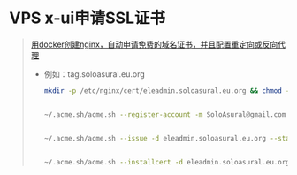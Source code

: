 # VPS x-ui申请SSL证书

> [用docker创建nginx，自动申请免费的域名证书，并且配置重定向或反向代理](https://kejilion.blogspot.com/2023/02/dockernginx.html "用docker创建nginx，自动申请免费的域名证书，并且配置重定向或反向代理")
>
> -   例如：tag.soloasural.eu.org
>     ```bash
>     mkdir -p /etc/nginx/cert/eleadmin.soloasural.eu.org && chmod -R 755 /etc/nginx/cert/eleadmin.soloasural.eu.org
>
>
>     ~/.acme.sh/acme.sh --register-account -m SoloAsural@gmail.com
>
>
>     ~/.acme.sh/acme.sh --issue -d eleadmin.soloasural.eu.org --standalone
>
>
>     ~/.acme.sh/acme.sh --installcert -d eleadmin.soloasural.eu.org --key-file /etc/nginx/cert/eleadmin.soloasural.eu.org/key.pem --fullchain-file /etc/nginx/cert/eleadmin.soloasural.eu.org/cert.pem
>
>     ```
